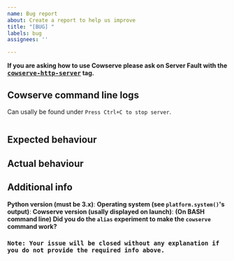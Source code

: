 ```yaml
---
name: Bug report
about: Create a report to help us improve
title: "[BUG] "
labels: bug
assignees: ''

---
```

**If you are asking how to use Cowserve please ask on Server Fault with the [<kbd>cowserve-http-server</kbd>](https://serverfault.com/questions/tagged/cowserve-http-server) tag.**

## Cowserve command line logs <!-- Required -->
Can usally be found under `Press Ctrl+C to stop server`.
```

```
## Expected behaviour <!-- Required -->

## Actual behaviour <!-- Required -->

## Additional info <!-- Required -->
**Python version (must be 3.x)**: 
**Operating system (see `platform.system()`'s output)**: 
**Cowserve version (usally displayed on launch)**:
**(On BASH command line) Did you do the `alias` experiment to make the `cowserve` command work?** <!-- YES or NO -->

### `Note: Your issue will be closed without any explanation if you do not provide the required info above.`
